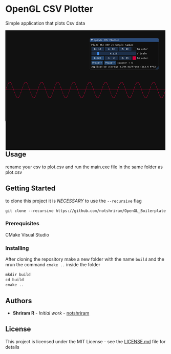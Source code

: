 # OpenGL CSV Plotter
Simple application that plots Csv data 


<img src="screen.png" style="float: left; margin-right: 10px;" width=500px/>

## Usage
rename your csv to plot.csv and run the main.exe file in the same folder as plot.csv


## Getting Started
to clone this project it is *NECESSARY* to use the `--recursive` flag

```
git clone --recursive https://github.com/notshriram/OpenGL_Boilerplate
```

### Prerequisites

CMake 
Visual Studio

### Installing
After cloning the repository make a new folder with the name `build` and the nrun the command `cmake ..` inside the folder 

```
mkdir build
cd build
cmake ..
```

## Authors

* **Shriram R** - *Initial work* - [notshriram](https://github.com/notshriram)

## License

This project is licensed under the MIT License - see the [LICENSE.md](LICENSE.md) file for details
